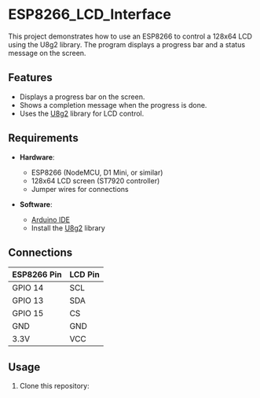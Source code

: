 # ESP8266_LCD_Interface

This project demonstrates how to use an ESP8266 to control a 128x64 LCD using the U8g2 library. The program displays a progress bar and a status message on the screen.

## Features

- Displays a progress bar on the screen.
- Shows a completion message when the progress is done.
- Uses the [U8g2](https://github.com/olikraus/u8g2) library for LCD control.

## Requirements

- **Hardware**: 
  - ESP8266 (NodeMCU, D1 Mini, or similar)
  - 128x64 LCD screen (ST7920 controller)
  - Jumper wires for connections
  
- **Software**:
  - [Arduino IDE](https://www.arduino.cc/en/software)
  - Install the [U8g2](https://github.com/olikraus/u8g2) library
  
## Connections

| ESP8266 Pin | LCD Pin |
|-------------|---------|
| GPIO 14     | SCL     |
| GPIO 13     | SDA     |
| GPIO 15     | CS      |
| GND         | GND     |
| 3.3V        | VCC     |

## Usage

1. Clone this repository:
   ```bash
   
